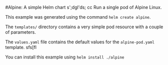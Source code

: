 #Alpine: A simple Helm chart
s';dgl'ds; cc
Run a single pod of Alpine Linux.

This example was generated using the command `helm create alpine`.

The `templates/` directory contains a very simple pod resource with a
couple of parameters.
 
The `values.yaml` file contains the default values for the
`alpine-pod.yaml` template.
 sfs[fl



You can install this example using `helm install ./alpine`
